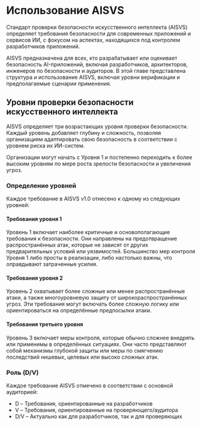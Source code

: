 # Использование AISVS

Стандарт проверки безопасности искусственного интеллекта (AISVS) определяет требования безопасности для современных приложений и сервисов ИИ, с фокусом на аспектах, находящихся под контролем разработчиков приложений.

AISVS предназначена для всех, кто разрабатывает или оценивает безопасность AI-приложений, включая разработчиков, архитекторов, инженеров по безопасности и аудиторов. В этой главе представлена структура и использование AISVS, включая уровни верификации и предполагаемые сценарии применения.

## Уровни проверки безопасности искусственного интеллекта

AISVS определяет три возрастающих уровня проверки безопасности. Каждый уровень добавляет глубину и сложность, позволяя организациям адаптировать свою безопасность в соответствии с уровнем риска их ИИ-систем.

Организации могут начать с Уровня 1 и постепенно переходить к более высоким уровням по мере роста зрелости безопасности и увеличения угроз.

### Определение уровней

Каждое требование в AISVS v1.0 отнесено к одному из следующих уровней:

#### Требования уровня 1

Уровень 1 включает наиболее критичные и основополагающие требования к безопасности. Они направлены на предотвращение распространённых атак, которые не зависят от других предварительных условий или уязвимостей. Большинство мер контроля Уровня 1 либо просты в реализации, либо настолько важны, что оправдывают затраченные усилия.

#### Требования уровня 2

Уровень 2 охватывает более сложные или менее распространённые атаки, а также многоуровневую защиту от широкораспространённых угроз. Эти требования могут включать более сложную логику или ориентироваться на определённые предпосылки атаки.

#### Требования третьего уровня

Уровень 3 включает меры контроля, которые обычно сложнее внедрять или применимы в определённых ситуациях. Они часто представляют собой механизмы глубокой защиты или меры по смягчению последствий нишевых, целевых или высоко сложных атак.

### Роль (D/V)

Каждое требование AISVS отмечено в соответствии с основной аудиторией:

* D – Требования, ориентированные на разработчиков
* V – Требования, ориентированные на проверяющего/аудитора
* D/V – Актуально как для разработчиков, так и для проверяющих

